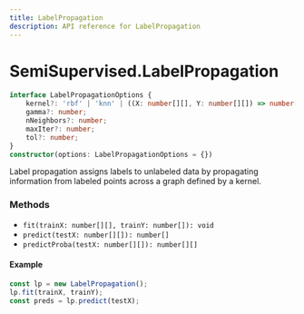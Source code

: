 ```yaml
---
title: LabelPropagation
description: API reference for LabelPropagation
---
```


# SemiSupervised.LabelPropagation

```ts
interface LabelPropagationOptions {
    kernel?: 'rbf' | 'knn' | ((X: number[][], Y: number[][]) => number[][]);
    gamma?: number;
    nNeighbors?: number;
    maxIter?: number;
    tol?: number;
}
constructor(options: LabelPropagationOptions = {})
```

Label propagation assigns labels to unlabeled data by propagating
information from labeled points across a graph defined by a kernel.

### Methods
* `fit(trainX: number[][], trainY: number[]): void`
* `predict(testX: number[][]): number[]`
* `predictProba(testX: number[][]): number[][]`

#### Example
```ts
const lp = new LabelPropagation();
lp.fit(trainX, trainY);
const preds = lp.predict(testX);
```
